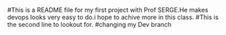 #This is a README file for my first project with Prof SERGE.He makes devops looks very easy to do.i hope to achive more in this class.
#This is the second line to lookout for.
#changing my Dev branch